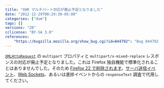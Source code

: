 ```yaml
---
title: "XHR マルチパート対応が廃止予定となりました"
date: "2012-12-29T08:29:30-05:00"
categories: ["dom"]
tags: []
versions: "20"
cclicense: "BY-SA 3.0"
references:
    "https://bugzilla.mozilla.org/show_bug.cgi?id=844792": "Bug 844792 – Warn about the upcoming removal of multipart support in XHR"
---
```

[`XMLHttpRequest`](https://developer.mozilla.org/ja/docs/DOM/XMLHttpRequest) の `multipart` プロパティと `multipart/x-mixed-replace` レスポンスの対応が廃止予定となりました。これは Firefox 独自機能で標準化されることはありませんでした。そのため [Firefox 22 で削除されます](https://www.fxsitecompat.com/ja/docs/2013/xhr-multipart-response-support-has-been-removed/)。[サーバ送信イベント](https://developer.mozilla.org/ja/docs/Server-sent_events)、[Web Sockets](https://developer.mozilla.org/ja/docs/WebSockets)、あるいは進捗イベントからの `responseText` 調査で代用してください。
